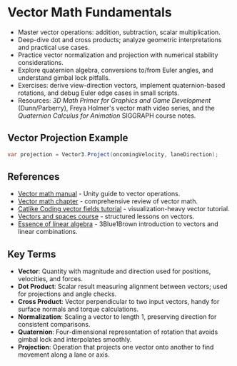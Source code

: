 # Vector Math Fundamentals
- Master vector operations: addition, subtraction, scalar multiplication.
- Deep-dive dot and cross products; analyze geometric interpretations and practical use cases.
- Practice vector normalization and projection with numerical stability considerations.
- Explore quaternion algebra, conversions to/from Euler angles, and understand gimbal lock pitfalls.
- Exercises: derive view-direction vectors, implement quaternion-based rotations, and debug Euler edge cases in small scripts.
- Resources: *3D Math Primer for Graphics and Game Development* (Dunn/Parberry), Freya Holmer's vector math video series, and the *Quaternion Calculus for Animation* SIGGRAPH course notes.

## Vector Projection Example
```csharp
var projection = Vector3.Project(oncomingVelocity, laneDirection);
```






## References
- [Vector math manual](https://docs.unity3d.com/Manual/UnderstandingVectorArithmetic.html) - Unity guide to vector operations.
- [Vector math chapter](https://gamemath.com/book/vector_math.html) - comprehensive review of vector math.
- [Catlike Coding vector fields tutorial](https://catlikecoding.com/unity/tutorials/basics/vector-fields/) - visualization-heavy vector tutorial.
- [Vectors and spaces course](https://www.khanacademy.org/math/linear-algebra/vectors-and-spaces) - structured lessons on vectors.
- [Essence of linear algebra](https://www.youtube.com/watch?v=fNk_zzaMoSs) - 3Blue1Brown introduction to vectors and linear combinations.
## Key Terms
- **Vector**: Quantity with magnitude and direction used for positions, velocities, and forces.
- **Dot Product**: Scalar result measuring alignment between vectors; used for projections and angle checks.
- **Cross Product**: Vector perpendicular to two input vectors, handy for surface normals and torque calculations.
- **Normalization**: Scaling a vector to length 1, preserving direction for consistent comparisons.
- **Quaternion**: Four-dimensional representation of rotation that avoids gimbal lock and interpolates smoothly.
- **Projection**: Operation that projects one vector onto another to find movement along a lane or axis.
